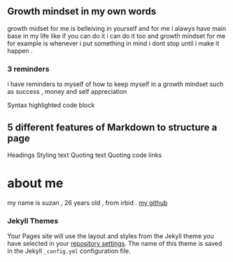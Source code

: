 ## Growth mindset in my own words 
growth midset for me is belleiving in yourself and for me i alawys have main base in my life like if you can do it i can do it too
and growth mindset for me for example is whenever i put something in mind i dont stop until i make it happen .
### 3 reminders 

 i have reminders to myself of how to keep myself in a growth mindset such as success , money and self appreciation

Syntax highlighted code block

## 5 different features of Markdown to structure a page
Headings
Styling text
Quoting text
Quoting code
links

# about me 
my name is suzan , 26 years old , from irbid .
[my github](https://github.com/SuzanSha)




### Jekyll Themes

Your Pages site will use the layout and styles from the Jekyll theme you have selected in your [repository settings](https://github.com/SuzanSha/reading-note-/settings). The name of this theme is saved in the Jekyll `_config.yml` configuration file.


